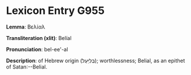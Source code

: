 # Lexicon Entry G955

**Lemma**: Βελίαλ

**Transliteration (xlit)**: Belíal

**Pronunciation**: bel-ee'-al

**Description**:
of Hebrew origin (בְּלִיַּעַל); worthlessness; Belial, as an epithet of Satan:--Belial.
